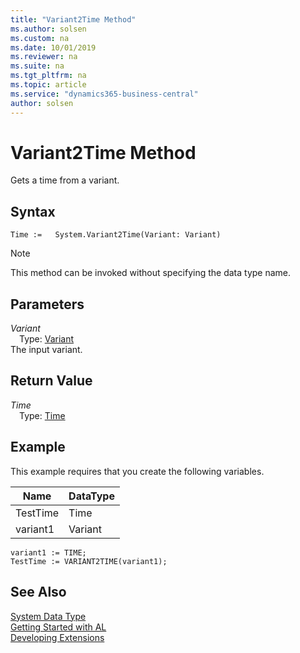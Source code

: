 ```yaml
---
title: "Variant2Time Method"
ms.author: solsen
ms.custom: na
ms.date: 10/01/2019
ms.reviewer: na
ms.suite: na
ms.tgt_pltfrm: na
ms.topic: article
ms.service: "dynamics365-business-central"
author: solsen
---
```

[//]: # (START>DO_NOT_EDIT)
[//]: # (IMPORTANT:Do not edit any of the content between here and the END>DO_NOT_EDIT.)
[//]: # (Any modifications should be made in the .xml files in the ModernDev repo.)
# Variant2Time Method
Gets a time from a variant.


## Syntax
```
Time :=   System.Variant2Time(Variant: Variant)
```
> [!NOTE]  
> This method can be invoked without specifying the data type name.  
## Parameters
*Variant*  
&emsp;Type: [Variant](../variant/variant-data-type.md)  
The input variant.  


## Return Value
*Time*  
&emsp;Type: [Time](../time/time-data-type.md)  
  


[//]: # (IMPORTANT: END>DO_NOT_EDIT)

## Example  
 This example requires that you create the following variables.  

|Name|DataType|  
|----------|--------------|  
|TestTime|Time|  
|variant1|Variant|  

```  
variant1 := TIME;  
TestTime := VARIANT2TIME(variant1);  
```  


## See Also
[System Data Type](system-data-type.md)  
[Getting Started with AL](../../devenv-get-started.md)  
[Developing Extensions](../../devenv-dev-overview.md)